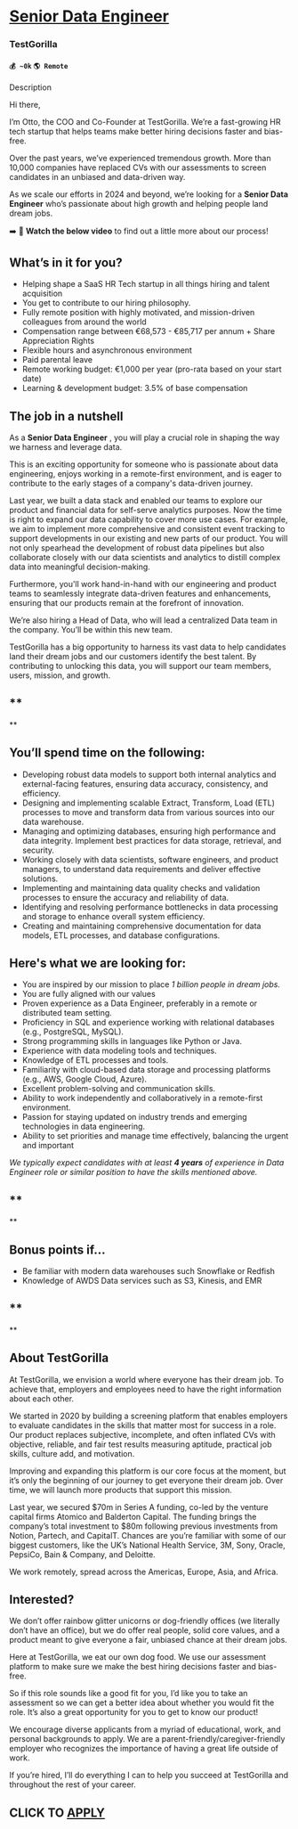 # [Senior Data Engineer](https://www.remotewlb.com/apply/senior-data-engineer-86260)  
### TestGorilla  
#### `💰 ~0k` `🌎 Remote`  

Description

Hi there,

I’m Otto, the COO and Co-Founder at TestGorilla. We’re a fast-growing HR tech startup that helps teams make better hiring decisions faster and bias-free.

Over the past years, we’ve experienced tremendous growth. More than 10,000 companies have replaced CVs with our assessments to screen candidates in an unbiased and data-driven way.

As we scale our efforts in 2024 and beyond, we’re looking for a **Senior Data Engineer** who’s passionate about high growth and helping people land dream jobs.

➡️ 🎥 **Watch the below video** to find out a little more about our process!  

##  **What’s in it for you?**

  * Helping shape a SaaS HR Tech startup in all things hiring and talent acquisition
  * You get to contribute to our hiring philosophy.
  * Fully remote position with highly motivated, and mission-driven colleagues from around the world 
  * Compensation range between €68,573 - €85,717 per annum + Share Appreciation Rights
  * Flexible hours and asynchronous environment
  * Paid parental leave 
  * Remote working budget: €1,000 per year (pro-rata based on your start date)
  * Learning & development budget: 3.5% of base compensation

## **The job in a nutshell**

As a **Senior Data Engineer** , you will play a crucial role in shaping the way we harness and leverage data.

This is an exciting opportunity for someone who is passionate about data engineering, enjoys working in a remote-first environment, and is eager to contribute to the early stages of a company's data-driven journey.

Last year, we built a data stack and enabled our teams to explore our product and financial data for self-serve analytics purposes. Now the time is right to expand our data capability to cover more use cases. For example, we aim to implement more comprehensive and consistent event tracking to support developments in our existing and new parts of our product. You will not only spearhead the development of robust data pipelines but also collaborate closely with our data scientists and analytics to distill complex data into meaningful decision-making.

  

Furthermore, you'll work hand-in-hand with our engineering and product teams to seamlessly integrate data-driven features and enhancements, ensuring that our products remain at the forefront of innovation.

We’re also hiring a Head of Data, who will lead a centralized Data team in the company. You’ll be within this new team.

TestGorilla has a big opportunity to harness its vast data to help candidates land their dream jobs and our customers identify the best talent. By contributing to unlocking this data, you will support our team members, users, mission, and growth.

##  **  
**

##  **You’ll spend time on the following:**

  * Developing robust data models to support both internal analytics and external-facing features, ensuring data accuracy, consistency, and efficiency.
  * Designing and implementing scalable Extract, Transform, Load (ETL) processes to move and transform data from various sources into our data warehouse.
  * Managing and optimizing databases, ensuring high performance and data integrity. Implement best practices for data storage, retrieval, and security.
  * Working closely with data scientists, software engineers, and product managers, to understand data requirements and deliver effective solutions.
  * Implementing and maintaining data quality checks and validation processes to ensure the accuracy and reliability of data.
  * Identifying and resolving performance bottlenecks in data processing and storage to enhance overall system efficiency.
  * Creating and maintaining comprehensive documentation for data models, ETL processes, and database configurations.

## **Here's what we are looking for:**

  * You are inspired by our mission to place _1 billion people in dream jobs._
  * You are fully aligned with our values 
  * Proven experience as a Data Engineer, preferably in a remote or distributed team setting.
  * Proficiency in SQL and experience working with relational databases (e.g., PostgreSQL, MySQL).
  * Strong programming skills in languages like Python or Java.
  * Experience with data modeling tools and techniques.
  * Knowledge of ETL processes and tools.
  * Familiarity with cloud-based data storage and processing platforms (e.g., AWS, Google Cloud, Azure).
  * Excellent problem-solving and communication skills.
  * Ability to work independently and collaboratively in a remote-first environment.
  * Passion for staying updated on industry trends and emerging technologies in data engineering.
  * Ability to set priorities and manage time effectively, balancing the urgent and important

 _We typically expect candidates with at least **4 years** of experience in Data Engineer role or similar position to have the skills mentioned above._

##  **  
**

##  **Bonus points if…**

  * Be familiar with modern data warehouses such Snowflake or Redfish
  * Knowledge of AWDS Data services such as S3, Kinesis, and EMR

##  **  
**

##  **About TestGorilla**

At TestGorilla, we envision a world where everyone has their dream job. To achieve that, employers and employees need to have the right information about each other.

We started in 2020 by building a screening platform that enables employers to evaluate candidates in the skills that matter most for success in a role. Our product replaces subjective, incomplete, and often inflated CVs with objective, reliable, and fair test results measuring aptitude, practical job skills, culture add, and motivation.

Improving and expanding this platform is our core focus at the moment, but it’s only the beginning of our journey to get everyone their dream job. Over time, we will launch more products that support this mission.

Last year, we secured $70m in Series A funding, co-led by the venture capital firms Atomico and Balderton Capital. The funding brings the company’s total investment to $80m following previous investments from Notion, Partech, and CapitalT. Chances are you’re familiar with some of our biggest customers, like the UK’s National Health Service, 3M, Sony, Oracle, PepsiCo, Bain & Company, and Deloitte.

We work remotely, spread across the Americas, Europe, Asia, and Africa.

## **Interested?**

We don’t offer rainbow glitter unicorns or dog-friendly offices (we literally don’t have an office), but we do offer real people, solid core values, and a product meant to give everyone a fair, unbiased chance at their dream jobs.

Here at TestGorilla, we eat our own dog food. We use our assessment platform to make sure we make the best hiring decisions faster and bias-free.

So if this role sounds like a good fit for you, I’d like you to take an assessment so we can get a better idea about whether you would fit the role. It’s also a great opportunity for you to get to know our product!

We encourage diverse applicants from a myriad of educational, work, and personal backgrounds to apply. We are a parent-friendly/caregiver-friendly employer who recognizes the importance of having a great life outside of work.

If you’re hired, I’ll do everything I can to help you succeed at TestGorilla and throughout the rest of your career.

  
## CLICK TO [APPLY](https://www.remotewlb.com/apply/senior-data-engineer-86260)

